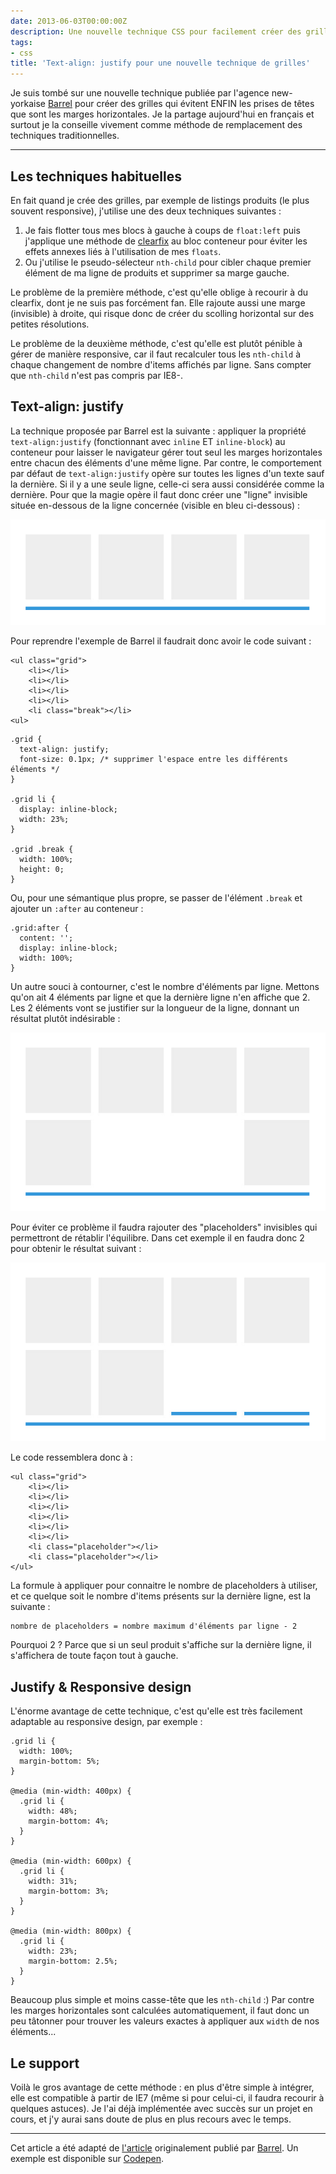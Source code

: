 ```yaml
---
date: 2013-06-03T00:00:00Z
description: Une nouvelle technique CSS pour facilement créer des grilles
tags:
- css
title: 'Text-align: justify pour une nouvelle technique de grilles'
---
```


Je suis tombé sur une nouvelle technique publiée par l'agence new-yorkaise [Barrel](http://www.barrelny.com/) pour créer des grilles qui évitent ENFIN les prises de têtes que sont les marges horizontales. Je la partage aujourd'hui en français et surtout je la conseille vivement comme méthode de remplacement des techniques traditionnelles.

---

## Les techniques habituelles

En fait quand je crée des grilles, par exemple de listings produits (le plus souvent responsive), j'utilise une des deux techniques suivantes&nbsp;:

1. Je fais flotter tous mes blocs à gauche à coups de `float:left` puis j'applique une méthode de [clearfix](http://nicolasgallagher.com/micro-clearfix-hack/) au bloc conteneur pour éviter les effets annexes liés à l'utilisation de mes `floats`.
2. Ou j'utilise le pseudo-sélecteur `nth-child` pour cibler chaque premier élément de ma ligne de produits et supprimer sa marge gauche.

Le problème de la première méthode, c'est qu'elle oblige à recourir à du clearfix, dont je ne suis pas forcément fan. Elle rajoute aussi une marge (invisible) à droite, qui risque donc de créer du scolling horizontal sur des petites résolutions.

Le problème de la deuxième méthode, c'est qu'elle est plutôt pénible à gérer de manière responsive, car il faut recalculer tous les `nth-child` à chaque changement de nombre d'items affichés par ligne. Sans compter que `nth-child` n'est pas compris par IE8-.

## Text-align: justify

La technique proposée par Barrel est la suivante&nbsp;: appliquer la propriété `text-align:justify` (fonctionnant avec `inline` ET `inline-block`) au conteneur pour laisser le navigateur gérer tout seul les marges horizontales entre chacun des éléments d'une même ligne. Par contre, le comportement par défaut de `text-align:justify` opère sur toutes les lignes d'un texte sauf la dernière. Si il y a une seule ligne, celle-ci sera aussi considérée comme la dernière. Pour que la magie opère il faut donc créer une "ligne" invisible située en-dessous de la ligne concernée (visible en bleu ci-dessous)&nbsp;:

![Justify 1](/assets/img/justify-1.jpg)

Pour reprendre l'exemple de Barrel il faudrait donc avoir le code suivant&nbsp;:

    <ul class="grid">
        <li></li>
        <li></li>
        <li></li>
        <li></li>
        <li class="break"></li>
    <ul>

<p></p>

    .grid {
      text-align: justify;
      font-size: 0.1px; /* supprimer l'espace entre les différents éléments */
    }

    .grid li {
      display: inline-block;
      width: 23%;
    }

    .grid .break {
      width: 100%;
      height: 0;
    }

Ou, pour une sémantique plus propre, se passer de l'élément `.break` et ajouter un `:after` au conteneur&nbsp;:

    .grid:after {
      content: '';
      display: inline-block;
      width: 100%;
    }

Un autre souci à contourner, c'est le nombre d'éléments par ligne. Mettons qu'on ait 4 éléments par ligne et que la dernière ligne n'en affiche que 2. Les 2 éléments vont se justifier sur la longueur de la ligne, donnant un résultat plutôt indésirable&nbsp;:

![Justify 2](/assets/img/justify-2.jpg)

Pour éviter ce problème il faudra rajouter des "placeholders" invisibles qui permettront de rétablir l'équilibre. Dans cet exemple il en faudra donc 2 pour obtenir le résultat suivant&nbsp;:

![Justify 3](/assets/img/justify-3.jpg)

Le code ressemblera donc à&nbsp;:

    <ul class="grid">
        <li></li>
        <li></li>
        <li></li>
        <li></li>
        <li></li>
        <li></li>
        <li class="placeholder"></li>
        <li class="placeholder"></li>
    </ul>

La formule à appliquer pour connaitre le nombre de placeholders à utiliser, et ce quelque soit le nombre d'items présents sur la dernière ligne, est la suivante&nbsp;:

<pre><code class="nohighlight">nombre de placeholders = nombre maximum d'éléments par ligne - 2</code></pre>

Pourquoi 2&nbsp;? Parce que si un seul produit s'affiche sur la dernière ligne, il s'affichera de toute façon tout à gauche.

## Justify & Responsive design

L'énorme avantage de cette technique, c'est qu'elle est très facilement adaptable au responsive design, par exemple&nbsp;:

    .grid li {
      width: 100%;
      margin-bottom: 5%;
    }

    @media (min-width: 400px) {
      .grid li {
        width: 48%;
        margin-bottom: 4%;
      }
    }

    @media (min-width: 600px) {
      .grid li {
        width: 31%;
        margin-bottom: 3%;
      }
    }

    @media (min-width: 800px) {
      .grid li {
        width: 23%;
        margin-bottom: 2.5%;
      }
    }

Beaucoup plus simple et moins casse-tête que les `nth-child`&nbsp;:) Par contre les marges horizontales sont calculées automatiquement, il faut donc un peu tâtonner pour trouver les valeurs exactes à appliquer aux `width` de nos éléments...

## Le support

Voilà le gros avantage de cette méthode&nbsp;: en plus d'être simple à intégrer, elle est compatible à partir de IE7 (même si pour celui-ci, il faudra recourir à quelques astuces). Je l'ai déjà implémentée avec succès sur un projet en cours, et j'y aurai sans doute de plus en plus recours avec le temps.

---

<p class="info">Cet article a été adapté de <a href="http://www.barrelny.com/blog/text-align-justify-and-rwd/">l'article</a> originalement publié par <a href="http://www.barrelny.com/">Barrel</a>. Un exemple est disponible sur <a href="http://codepen.io/patrickkunka/pen/GECBF">Codepen</a>.</p>
